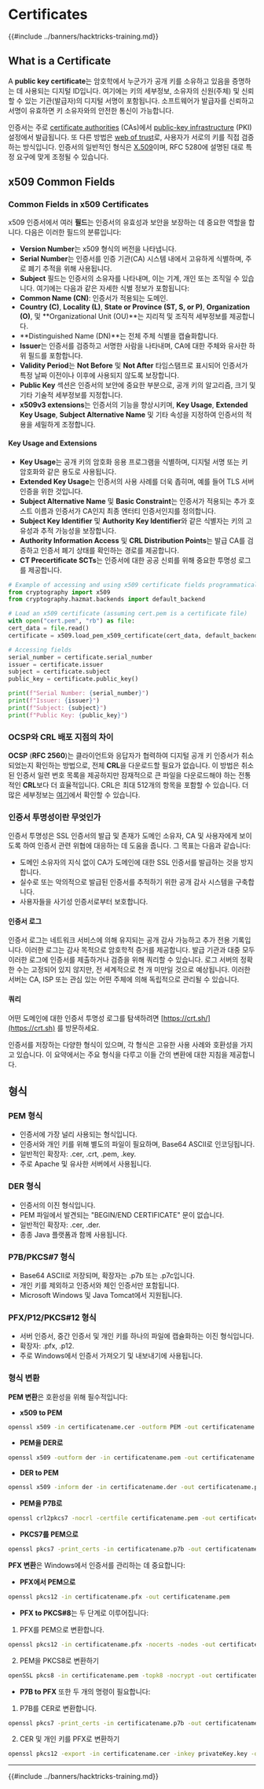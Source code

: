 # Certificates

{{#include ../banners/hacktricks-training.md}}

## What is a Certificate

A **public key certificate**는 암호학에서 누군가가 공개 키를 소유하고 있음을 증명하는 데 사용되는 디지털 ID입니다. 여기에는 키의 세부정보, 소유자의 신원(주체) 및 신뢰할 수 있는 기관(발급자)의 디지털 서명이 포함됩니다. 소프트웨어가 발급자를 신뢰하고 서명이 유효하면 키 소유자와의 안전한 통신이 가능합니다.

인증서는 주로 [certificate authorities](https://en.wikipedia.org/wiki/Certificate_authority) (CAs)에서 [public-key infrastructure](https://en.wikipedia.org/wiki/Public-key_infrastructure) (PKI) 설정에서 발급됩니다. 또 다른 방법은 [web of trust](https://en.wikipedia.org/wiki/Web_of_trust)로, 사용자가 서로의 키를 직접 검증하는 방식입니다. 인증서의 일반적인 형식은 [X.509](https://en.wikipedia.org/wiki/X.509)이며, RFC 5280에 설명된 대로 특정 요구에 맞게 조정될 수 있습니다.

## x509 Common Fields

### **Common Fields in x509 Certificates**

x509 인증서에서 여러 **필드**는 인증서의 유효성과 보안을 보장하는 데 중요한 역할을 합니다. 다음은 이러한 필드의 분류입니다:

- **Version Number**는 x509 형식의 버전을 나타냅니다.
- **Serial Number**는 인증서를 인증 기관(CA) 시스템 내에서 고유하게 식별하며, 주로 폐기 추적을 위해 사용됩니다.
- **Subject** 필드는 인증서의 소유자를 나타내며, 이는 기계, 개인 또는 조직일 수 있습니다. 여기에는 다음과 같은 자세한 식별 정보가 포함됩니다:
- **Common Name (CN)**: 인증서가 적용되는 도메인.
- **Country (C)**, **Locality (L)**, **State or Province (ST, S, or P)**, **Organization (O)**, 및 **Organizational Unit (OU)**는 지리적 및 조직적 세부정보를 제공합니다.
- **Distinguished Name (DN)**는 전체 주체 식별을 캡슐화합니다.
- **Issuer**는 인증서를 검증하고 서명한 사람을 나타내며, CA에 대한 주체와 유사한 하위 필드를 포함합니다.
- **Validity Period**는 **Not Before** 및 **Not After** 타임스탬프로 표시되어 인증서가 특정 날짜 이전이나 이후에 사용되지 않도록 보장합니다.
- **Public Key** 섹션은 인증서의 보안에 중요한 부분으로, 공개 키의 알고리즘, 크기 및 기타 기술적 세부정보를 지정합니다.
- **x509v3 extensions**는 인증서의 기능을 향상시키며, **Key Usage**, **Extended Key Usage**, **Subject Alternative Name** 및 기타 속성을 지정하여 인증서의 적용을 세밀하게 조정합니다.

#### **Key Usage and Extensions**

- **Key Usage**는 공개 키의 암호화 응용 프로그램을 식별하며, 디지털 서명 또는 키 암호화와 같은 용도로 사용됩니다.
- **Extended Key Usage**는 인증서의 사용 사례를 더욱 좁히며, 예를 들어 TLS 서버 인증을 위한 것입니다.
- **Subject Alternative Name** 및 **Basic Constraint**는 인증서가 적용되는 추가 호스트 이름과 인증서가 CA인지 최종 엔터티 인증서인지를 정의합니다.
- **Subject Key Identifier** 및 **Authority Key Identifier**와 같은 식별자는 키의 고유성과 추적 가능성을 보장합니다.
- **Authority Information Access** 및 **CRL Distribution Points**는 발급 CA를 검증하고 인증서 폐기 상태를 확인하는 경로를 제공합니다.
- **CT Precertificate SCTs**는 인증서에 대한 공공 신뢰를 위해 중요한 투명성 로그를 제공합니다.
```python
# Example of accessing and using x509 certificate fields programmatically:
from cryptography import x509
from cryptography.hazmat.backends import default_backend

# Load an x509 certificate (assuming cert.pem is a certificate file)
with open("cert.pem", "rb") as file:
cert_data = file.read()
certificate = x509.load_pem_x509_certificate(cert_data, default_backend())

# Accessing fields
serial_number = certificate.serial_number
issuer = certificate.issuer
subject = certificate.subject
public_key = certificate.public_key()

print(f"Serial Number: {serial_number}")
print(f"Issuer: {issuer}")
print(f"Subject: {subject}")
print(f"Public Key: {public_key}")
```
### **OCSP와 CRL 배포 지점의 차이**

**OCSP** (**RFC 2560**)는 클라이언트와 응답자가 협력하여 디지털 공개 키 인증서가 취소되었는지 확인하는 방법으로, 전체 **CRL**을 다운로드할 필요가 없습니다. 이 방법은 취소된 인증서 일련 번호 목록을 제공하지만 잠재적으로 큰 파일을 다운로드해야 하는 전통적인 **CRL**보다 더 효율적입니다. CRL은 최대 512개의 항목을 포함할 수 있습니다. 더 많은 세부정보는 [여기](https://www.arubanetworks.com/techdocs/ArubaOS%206_3_1_Web_Help/Content/ArubaFrameStyles/CertRevocation/About_OCSP_and_CRL.htm)에서 확인할 수 있습니다.

### **인증서 투명성이란 무엇인가**

인증서 투명성은 SSL 인증서의 발급 및 존재가 도메인 소유자, CA 및 사용자에게 보이도록 하여 인증서 관련 위협에 대응하는 데 도움을 줍니다. 그 목표는 다음과 같습니다:

- 도메인 소유자의 지식 없이 CA가 도메인에 대한 SSL 인증서를 발급하는 것을 방지합니다.
- 실수로 또는 악의적으로 발급된 인증서를 추적하기 위한 공개 감사 시스템을 구축합니다.
- 사용자들을 사기성 인증서로부터 보호합니다.

#### **인증서 로그**

인증서 로그는 네트워크 서비스에 의해 유지되는 공개 감사 가능하고 추가 전용 기록입니다. 이러한 로그는 감사 목적으로 암호학적 증거를 제공합니다. 발급 기관과 대중 모두 이러한 로그에 인증서를 제출하거나 검증을 위해 쿼리할 수 있습니다. 로그 서버의 정확한 수는 고정되어 있지 않지만, 전 세계적으로 천 개 미만일 것으로 예상됩니다. 이러한 서버는 CA, ISP 또는 관심 있는 어떤 주체에 의해 독립적으로 관리될 수 있습니다.

#### **쿼리**

어떤 도메인에 대한 인증서 투명성 로그를 탐색하려면 [https://crt.sh/](https://crt.sh) 를 방문하세요.

인증서를 저장하는 다양한 형식이 있으며, 각 형식은 고유한 사용 사례와 호환성을 가지고 있습니다. 이 요약에서는 주요 형식을 다루고 이들 간의 변환에 대한 지침을 제공합니다.

## **형식**

### **PEM 형식**

- 인증서에 가장 널리 사용되는 형식입니다.
- 인증서와 개인 키를 위해 별도의 파일이 필요하며, Base64 ASCII로 인코딩됩니다.
- 일반적인 확장자: .cer, .crt, .pem, .key.
- 주로 Apache 및 유사한 서버에서 사용됩니다.

### **DER 형식**

- 인증서의 이진 형식입니다.
- PEM 파일에서 발견되는 "BEGIN/END CERTIFICATE" 문이 없습니다.
- 일반적인 확장자: .cer, .der.
- 종종 Java 플랫폼과 함께 사용됩니다.

### **P7B/PKCS#7 형식**

- Base64 ASCII로 저장되며, 확장자는 .p7b 또는 .p7c입니다.
- 개인 키를 제외하고 인증서와 체인 인증서만 포함됩니다.
- Microsoft Windows 및 Java Tomcat에서 지원됩니다.

### **PFX/P12/PKCS#12 형식**

- 서버 인증서, 중간 인증서 및 개인 키를 하나의 파일에 캡슐화하는 이진 형식입니다.
- 확장자: .pfx, .p12.
- 주로 Windows에서 인증서 가져오기 및 내보내기에 사용됩니다.

### **형식 변환**

**PEM 변환**은 호환성을 위해 필수적입니다:

- **x509 to PEM**
```bash
openssl x509 -in certificatename.cer -outform PEM -out certificatename.pem
```
- **PEM을 DER로**
```bash
openssl x509 -outform der -in certificatename.pem -out certificatename.der
```
- **DER to PEM**
```bash
openssl x509 -inform der -in certificatename.der -out certificatename.pem
```
- **PEM을 P7B로**
```bash
openssl crl2pkcs7 -nocrl -certfile certificatename.pem -out certificatename.p7b -certfile CACert.cer
```
- **PKCS7를 PEM으로**
```bash
openssl pkcs7 -print_certs -in certificatename.p7b -out certificatename.pem
```
**PFX 변환**은 Windows에서 인증서를 관리하는 데 중요합니다:

- **PFX에서 PEM으로**
```bash
openssl pkcs12 -in certificatename.pfx -out certificatename.pem
```
- **PFX to PKCS#8**는 두 단계로 이루어집니다:
1. PFX를 PEM으로 변환합니다.
```bash
openssl pkcs12 -in certificatename.pfx -nocerts -nodes -out certificatename.pem
```
2. PEM을 PKCS8로 변환하기
```bash
openSSL pkcs8 -in certificatename.pem -topk8 -nocrypt -out certificatename.pk8
```
- **P7B to PFX** 또한 두 개의 명령이 필요합니다:
1. P7B를 CER로 변환합니다.
```bash
openssl pkcs7 -print_certs -in certificatename.p7b -out certificatename.cer
```
2. CER 및 개인 키를 PFX로 변환하기
```bash
openssl pkcs12 -export -in certificatename.cer -inkey privateKey.key -out certificatename.pfx -certfile cacert.cer
```
---

{{#include ../banners/hacktricks-training.md}}
